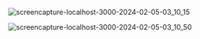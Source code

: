 ![screencapture-localhost-3000-2024-02-05-03_10_15](https://github.com/Mihir-72/LoginSignUp-using-React/assets/144117994/91800661-6ca9-4add-9c0e-fb5c32856c69)




![screencapture-localhost-3000-2024-02-05-03_10_50](https://github.com/Mihir-72/LoginSignUp-using-React/assets/144117994/3ee6df56-b9a6-4fa6-8193-a1b3805c59ef)
